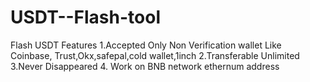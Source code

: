 # USDT--Flash-tool
Flash USDT Features 
1.Accepted Only Non Verification wallet Like Coinbase, Trust,Okx,safepal,cold wallet,1inch 
2.Transferable Unlimited  
3.Never Disappeared 
4. Work on BNB network ethernum address
